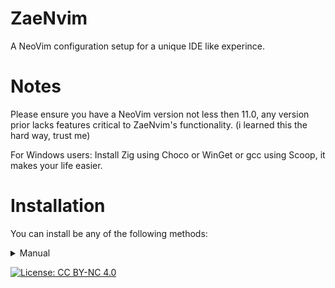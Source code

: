 # ZaeNvim
A NeoVim configuration setup for a unique IDE like experince.

# Notes
Please ensure you have a NeoVim version not less then 11.0, any version prior lacks features critical to ZaeNvim's functionality. (i learned this the hard way, trust me)

For Windows users:
Install Zig using Choco or WinGet or gcc using Scoop, it makes your life easier.

# Installation
You can install be any of the following methods:

<details>
  <summary>Manual</summary>
  1. Backup your current config
    Windows (PowerShell):
    <pre>Rename-Item -Path "$env:LOCALAPPDATA\nvim" -NewName "nvim.bak"</pre>
    Windows (cmd):
    <pre>cd %LOCALAPPDATA%
ren nvim nvim.bak</pre>
    Basically anything else:
    <pre>mv ~/.config/nvim ~/.config/nvim.bak</pre>
  2. Clone the ZaeNvim config files into the NeoVim config directory
    Windows Global:
    <pre>git clone https://github.com/zaetrix/zaenvim.git %LOCALAPPDATA%/nvim</pre>
    Others:
    <pre>git clone https://github.con/zaetrix/zaenvim.git ~/.config/nvim/</pre>
  3. (Optional) Remove the GitHub repo files
    Windows (cmd):
    <pre>cd %LOCALAPPDATA%\nvim
    del README.md
    del LICENSE
    rmdir /s /q .git
    </pre>
    Windows (PowerShell):
    <pre>cd %LOCALAPPDATA%\nvim
    del README.md
    del LICENSE
    Remove-Item -Path ".git" -Recurse -Force
    </pre>
    Others:
    <pre>cd ~/.config/nvim
    rm -rf LICENSE README.md .git</pre>
  4. Run NeoVim to finish setup
  5. Give yourself a round of applause
</details>

[![License: CC BY-NC 4.0](https://img.shields.io/badge/License-CC%20BY--NC--SA%204.0-lightgrey.svg)](https://creativecommons.org/licenses/by-nc-sa/4.0/)

